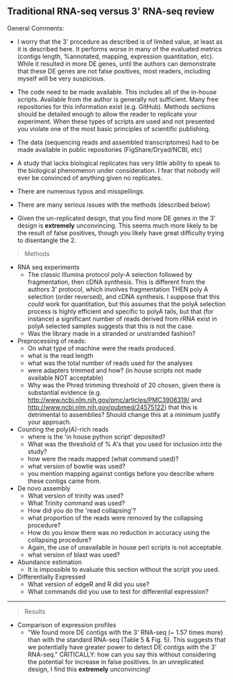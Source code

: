 Traditional RNA-seq versus 3' RNA-seq review
--

General Comments:

- I worry that the 3' procedure as described is of limited value, at least as it is described here. It performs worse in many of the evaluated metrics (contigs length, %annotated, mapping, expression quantitation, etc). While it resulted in more DE genes, until the authors can demonstrate that these DE genes are not false positives, most readers, including myself will be very suspicious.

- The code need to be made available. This includes all of the in-house scripts. Available from the author is generally not sufficient. Many free repositories for this information exist (e.g. GitHub). Methods sections should be detailed enough to allow the reader to replicate your experiment. When these types of scripts are used and not presented you violate one of the most basic principles of scientific publishing. 

- The data (sequencing reads and assembled transcriptomes) had to be made available in public repositories (FigShare/Dryad/NCBI, etc)

- A study that lacks biological replicates has very little ability to speak to the biological phenomenon under consideration. I fear that nobody will ever be convinced of anything given no replicates. 

- There are numerous typos and misspellings. 

- There are many serious issues with the methods (described below)

- Given the un-replicated design, that you find more DE genes in the 3' design is **extremely** unconvincing. This seems much more likely to be the result of false positives, though you likely have great difficulty trying to disentangle the 2. 


> Methods
- RNA seq experiments
	- The classic Illumina protocol poly-A selection followed by fragmentation, then cDNA synthesis. This is different from the authors 3' protocol, which involves fragmentation THEN poly A selection (order reversed), and cDNA synthesis. I suppose that this *could* work for quantitation, but this assumes that the polyA selection process is highly efficient and specific to polyA tails, but that (for instance) a significant number of reads derived from rRNA exist in polyA selected samples suggests that this is not the case.
	- Was the library made in a stranded or unstranded fashion? 
- Preprocessing of reads:
	- On what type of machine were the reads produced. 
	- what is the read length
	- what was the total number of reads used for the analyses
	- were adapters trimmed and how? (in house scripts not made available NOT acceptable)
	- Why was the Phred trimming threshold of 20 chosen, given there is substantial evidence (e.g. http://www.ncbi.nlm.nih.gov/pmc/articles/PMC3908319/ and http://www.ncbi.nlm.nih.gov/pubmed/24575122) that this is detrimental to assemblies? Should change this at a minimum justify your approach. 
- Counting the poly(A)-rich reads
	- where is the 'in house python script' deposited? 
	- What was the threshold of % A's that you used for inclusion into the study?
	- how were the reads mapped (what command used)?
	- what version of bowtie was used?
	- you mention mapping against contigs before you describe where these contigs came from. 
- De novo assembly
	- What version of trinity was used?
	- What Trinity command was used?
	- How did you do the 'read collapsing'?
	- what proportion of the reads were removed by the collapsing procedure?
	- How do you know there was no reduction in accuracy using the collapsing procedure? 
	- Again, the use of unavailable in house perl scripts is not acceptable. 
	- what version of blast was used?
- Abundance estimation
	- It is impossible to evaluate this section without the script you used.
- Differentially Expressed
	- What version of edgeR and R did you use?
	- What commands did you use to test for differential expression?
	
---

> Results
- Comparison of expression profiles
	- "We found more DE contigs with the 3' RNA-seq (~ 1.57 times more) than with the standard RNA-seq (Table 5 & Fig. 5). This suggests that we potentially have greater power to detect DE contigs with the 3' RNA-seq." CRITICALLY: how can you say this without considering the potential for increase in false positives. In an unreplicated design, I find this **extremely** unconvincing! 